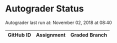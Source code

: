# Autograder Status
Autograder last run at: November 02, 2018 at 08:40

| GitHub ID | Assignment | Graded Branch |
|-----------|------------|---------------|
